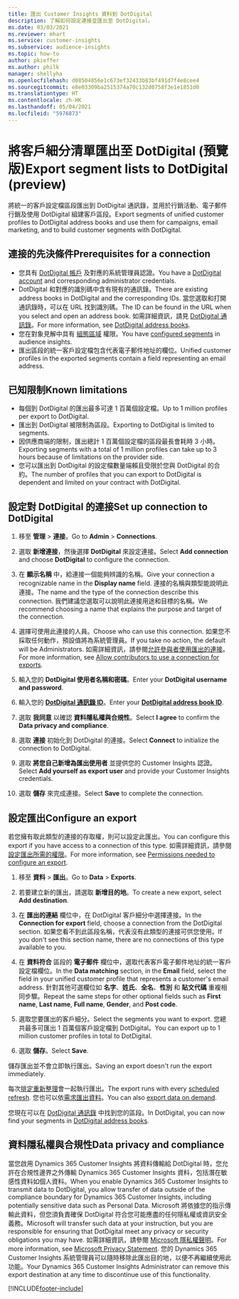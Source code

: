 ```yaml
---
title: 匯出 Customer Insights 資料到 DotDigital
description: 了解如何設定連接並匯出至 DotDigital。
ms.date: 03/03/2021
ms.reviewer: mhart
ms.service: customer-insights
ms.subservice: audience-insights
ms.topic: how-to
author: pkieffer
ms.author: philk
manager: shellyha
ms.openlocfilehash: d08504856e1c673ef32433b83bf491d7f4e8cee4
ms.sourcegitcommit: e8e03309ba2515374a70c132d0758f3e1e1851d0
ms.translationtype: HT
ms.contentlocale: zh-HK
ms.lasthandoff: 05/04/2021
ms.locfileid: "5976873"
---
```

# <a name="export-segment-lists-to-dotdigital-preview"></a><span data-ttu-id="92c61-103">將客戶細分清單匯出至 DotDigital (預覽版)</span><span class="sxs-lookup"><span data-stu-id="92c61-103">Export segment lists to DotDigital (preview)</span></span>

<span data-ttu-id="92c61-104">將統一的客戶設定檔區段匯出到 DotDigital 通訊錄，並用於行銷活動、電子郵件行銷及使用 DotDigital 組建客戶區段。</span><span class="sxs-lookup"><span data-stu-id="92c61-104">Export segments of unified customer profiles to DotDigital address books and use them for campaigns, email marketing, and to build customer segments with DotDigital.</span></span> 

## <a name="prerequisites-for-a-connection"></a><span data-ttu-id="92c61-105">連接的先決條件</span><span class="sxs-lookup"><span data-stu-id="92c61-105">Prerequisites for a connection</span></span>

-   <span data-ttu-id="92c61-106">您具有 [DotDigital 帳戶](https://dotdigital.com/) 及對應的系統管理員認證。</span><span class="sxs-lookup"><span data-stu-id="92c61-106">You have a [DotDigital account](https://dotdigital.com/) and corresponding administrator credentials.</span></span>
-   <span data-ttu-id="92c61-107">DotDigital 和對應的識別碼中含有現有的通訊錄。</span><span class="sxs-lookup"><span data-stu-id="92c61-107">There are existing address books in DotDigital and the corresponding IDs.</span></span> <span data-ttu-id="92c61-108">當您選取和打開通訊錄時，可以在 URL 找到識別碼。</span><span class="sxs-lookup"><span data-stu-id="92c61-108">The ID can be found in the URL when you select and open an address book.</span></span> <span data-ttu-id="92c61-109">如需詳細資訊，請見 [DotDigital 通訊錄](https://support.dotdigital.com/hc/articles/212211968-Creating-an-address-book)。</span><span class="sxs-lookup"><span data-stu-id="92c61-109">For more information, see [DotDigital address books](https://support.dotdigital.com/hc/articles/212211968-Creating-an-address-book).</span></span>
-   <span data-ttu-id="92c61-110">您在對象見解中具有 [組態區域](segments.md) 權限。</span><span class="sxs-lookup"><span data-stu-id="92c61-110">You have [configured segments](segments.md) in audience insights.</span></span>
-   <span data-ttu-id="92c61-111">匯出區段的統一客戶設定檔包含代表電子郵件地址的欄位。</span><span class="sxs-lookup"><span data-stu-id="92c61-111">Unified customer profiles in the exported segments contain a field representing an email address.</span></span>

## <a name="known-limitations"></a><span data-ttu-id="92c61-112">已知限制</span><span class="sxs-lookup"><span data-stu-id="92c61-112">Known limitations</span></span>

- <span data-ttu-id="92c61-113">每個到 DotDigital 的匯出最多可達 1 百萬個設定檔。</span><span class="sxs-lookup"><span data-stu-id="92c61-113">Up to 1 million profiles per export to DotDigital.</span></span>
- <span data-ttu-id="92c61-114">匯出到 DotDigital 被限制為區段。</span><span class="sxs-lookup"><span data-stu-id="92c61-114">Exporting to DotDigital is limited to segments.</span></span>
- <span data-ttu-id="92c61-115">因供應商端的限制，匯出總計 1 百萬個設定檔的區段最長會耗時 3 小時。</span><span class="sxs-lookup"><span data-stu-id="92c61-115">Exporting segments with a total of 1 million profiles can take up to 3 hours because of limitations on the provider side.</span></span> 
- <span data-ttu-id="92c61-116">您可以匯出到 DotDigital 的設定檔數量端賴且受限於您與 DotDigital 的合約。</span><span class="sxs-lookup"><span data-stu-id="92c61-116">The number of profiles that you can export to DotDigital is dependent and limited on your contract with DotDigital.</span></span>

## <a name="set-up-connection-to-dotdigital"></a><span data-ttu-id="92c61-117">設定對 DotDigital 的連接</span><span class="sxs-lookup"><span data-stu-id="92c61-117">Set up connection to DotDigital</span></span>

1. <span data-ttu-id="92c61-118">移至 **管理** > **連接**。</span><span class="sxs-lookup"><span data-stu-id="92c61-118">Go to **Admin** > **Connections**.</span></span>

1. <span data-ttu-id="92c61-119">選取 **新增連接**，然後選擇 **DotDigital** 來設定連接。</span><span class="sxs-lookup"><span data-stu-id="92c61-119">Select **Add connection** and choose **DotDigital** to configure the connection.</span></span>

1. <span data-ttu-id="92c61-120">在 **顯示名稱** 中，給連接一個能夠辨識的名稱。</span><span class="sxs-lookup"><span data-stu-id="92c61-120">Give your connection a recognizable name in the **Display name** field.</span></span> <span data-ttu-id="92c61-121">連接的名稱與類型能說明此連接。</span><span class="sxs-lookup"><span data-stu-id="92c61-121">The name and the type of the connection describe this connection.</span></span> <span data-ttu-id="92c61-122">我們建議您選取可以說明此連接用途和目標的名稱。</span><span class="sxs-lookup"><span data-stu-id="92c61-122">We recommend choosing a name that explains the purpose and target of the connection.</span></span>

1. <span data-ttu-id="92c61-123">選擇可使用此連接的人員。</span><span class="sxs-lookup"><span data-stu-id="92c61-123">Choose who can use this connection.</span></span> <span data-ttu-id="92c61-124">如果您不採取任何動作，預設值將為系統管理員。</span><span class="sxs-lookup"><span data-stu-id="92c61-124">If you take no action, the default will be Administrators.</span></span> <span data-ttu-id="92c61-125">如需詳細資訊，請參閱[允許參與者使用匯出的連接](connections.md#allow-contributors-to-use-a-connection-for-exports)。</span><span class="sxs-lookup"><span data-stu-id="92c61-125">For more information, see [Allow contributors to use a connection for exports](connections.md#allow-contributors-to-use-a-connection-for-exports).</span></span>

1. <span data-ttu-id="92c61-126">輸入您的 **DotDigital 使用者名稱和密碼**。</span><span class="sxs-lookup"><span data-stu-id="92c61-126">Enter your **DotDigital username and password**.</span></span>

1. <span data-ttu-id="92c61-127">輸入您的 **[DotDigital 通訊錄 ID](https://support.dotdigital.com/hc/articles/212211968-Creating-an-address-book)**。</span><span class="sxs-lookup"><span data-stu-id="92c61-127">Enter your **[DotDigital address book ID](https://support.dotdigital.com/hc/articles/212211968-Creating-an-address-book)**.</span></span>

1. <span data-ttu-id="92c61-128">選取 **我同意** 以確認 **資料隱私權與合規性**。</span><span class="sxs-lookup"><span data-stu-id="92c61-128">Select **I agree** to confirm the **Data privacy and compliance**.</span></span>

1. <span data-ttu-id="92c61-129">選取 **連接** 初始化到 DotDigital 的連接。</span><span class="sxs-lookup"><span data-stu-id="92c61-129">Select **Connect** to initialize the connection to DotDigital.</span></span>

1. <span data-ttu-id="92c61-130">選取 **將您自己新增為匯出使用者** 並提供您的 Customer Insights 認證。</span><span class="sxs-lookup"><span data-stu-id="92c61-130">Select **Add yourself as export user** and provide your Customer Insights credentials.</span></span>

1. <span data-ttu-id="92c61-131">選取 **儲存** 來完成連接。</span><span class="sxs-lookup"><span data-stu-id="92c61-131">Select **Save** to complete the connection.</span></span> 

## <a name="configure-an-export"></a><span data-ttu-id="92c61-132">設定匯出</span><span class="sxs-lookup"><span data-stu-id="92c61-132">Configure an export</span></span>

<span data-ttu-id="92c61-133">若您擁有取此類型的連接的存取權，則可以設定此匯出。</span><span class="sxs-lookup"><span data-stu-id="92c61-133">You can configure this export if you have access to a connection of this type.</span></span> <span data-ttu-id="92c61-134">如需詳細資訊，請參閱[設定匯出所需的權限](export-destinations.md#set-up-a-new-export)。</span><span class="sxs-lookup"><span data-stu-id="92c61-134">For more information, see [Permissions needed to configure an export](export-destinations.md#set-up-a-new-export).</span></span>

1. <span data-ttu-id="92c61-135">移至 **資料** > **匯出**。</span><span class="sxs-lookup"><span data-stu-id="92c61-135">Go to **Data** > **Exports**.</span></span>

1. <span data-ttu-id="92c61-136">若要建立新的匯出，請選取 **新增目的地**。</span><span class="sxs-lookup"><span data-stu-id="92c61-136">To create a new export, select **Add destination**.</span></span>

1. <span data-ttu-id="92c61-137">在 **匯出的連結** 欄位中，在 DotDigital 客戶細分中選擇連接。</span><span class="sxs-lookup"><span data-stu-id="92c61-137">In the **Connection for export** field, choose a connection from the DotDigital section.</span></span> <span data-ttu-id="92c61-138">如果您看不到此區段名稱，代表沒有此類型的連接可供您使用。</span><span class="sxs-lookup"><span data-stu-id="92c61-138">If you don't see this section name, there are no connections of this type available to you.</span></span>


1. <span data-ttu-id="92c61-139">在 **資料符合** 區段的 **電子郵件** 欄位中，選取代表客戶電子郵件地址的統一客戶設定檔欄位。</span><span class="sxs-lookup"><span data-stu-id="92c61-139">In the **Data matching** section, in the **Email** field, select the field in your unified customer profile that represents a customer's email address.</span></span> <span data-ttu-id="92c61-140">針對其他可選欄位如 **名字**、**姓氏**、**全名**、**性別** 和 **貼文代碼** 重複相同步驟。</span><span class="sxs-lookup"><span data-stu-id="92c61-140">Repeat the same steps for other optional fields such as **First name**, **Last name**, **Full name**, **Gender**, and **Post code**.</span></span>

1. <span data-ttu-id="92c61-141">選取您要匯出的客戶細分。</span><span class="sxs-lookup"><span data-stu-id="92c61-141">Select the segments you want to export.</span></span> <span data-ttu-id="92c61-142">您總共最多可匯出 1 百萬個客戶設定檔到 DotDigital。</span><span class="sxs-lookup"><span data-stu-id="92c61-142">You can export up to 1 million customer profiles in total to DotDigital.</span></span>

1. <span data-ttu-id="92c61-143">選取 **儲存**。</span><span class="sxs-lookup"><span data-stu-id="92c61-143">Select **Save**.</span></span>

<span data-ttu-id="92c61-144">儲存匯出並不會立即執行匯出。</span><span class="sxs-lookup"><span data-stu-id="92c61-144">Saving an export doesn't run the export immediately.</span></span>

<span data-ttu-id="92c61-145">每次[排定重新整理](system.md#schedule-tab)會一起執行匯出。</span><span class="sxs-lookup"><span data-stu-id="92c61-145">The export runs with every [scheduled refresh](system.md#schedule-tab).</span></span> <span data-ttu-id="92c61-146">您也可以依[需求匯出資料](export-destinations.md#run-exports-on-demand)。</span><span class="sxs-lookup"><span data-stu-id="92c61-146">You can also [export data on demand](export-destinations.md#run-exports-on-demand).</span></span> 
 
<span data-ttu-id="92c61-147">您現在可以在 [DotDigital 通訊錄](https://support.dotdigital.com/hc/articles/212211968-Creating-an-address-book) 中找到您的區段。</span><span class="sxs-lookup"><span data-stu-id="92c61-147">In DotDigital, you can now find your segments in [DotDigital address books](https://support.dotdigital.com/hc/articles/212211968-Creating-an-address-book).</span></span>


## <a name="data-privacy-and-compliance"></a><span data-ttu-id="92c61-148">資料隱私權與合規性</span><span class="sxs-lookup"><span data-stu-id="92c61-148">Data privacy and compliance</span></span>

<span data-ttu-id="92c61-149">當您啟用 Dynamics 365 Customer Insights 將資料傳輸給 DotDigital 時，您允許在合規性邊界之外傳輸 Dynamics 365 Customer Insights 資料，包括潛在敏感性資料如個人資料。</span><span class="sxs-lookup"><span data-stu-id="92c61-149">When you enable Dynamics 365 Customer Insights to transmit data to DotDigital, you allow transfer of data outside of the compliance boundary for Dynamics 365 Customer Insights, including potentially sensitive data such as Personal Data.</span></span> <span data-ttu-id="92c61-150">Microsoft 將依據您的指示傳輸此資料，但您須負責確保 DotDigital 符合您可能應盡的任何隱私權或資訊安全義務。</span><span class="sxs-lookup"><span data-stu-id="92c61-150">Microsoft will transfer such data at your instruction, but you are responsible for ensuring that DotDigital meet any privacy or security obligations you may have.</span></span> <span data-ttu-id="92c61-151">如需詳細資訊，請參閱 [Microsoft 隱私權聲明](https://go.microsoft.com/fwlink/?linkid=396732)。</span><span class="sxs-lookup"><span data-stu-id="92c61-151">For more information, see [Microsoft Privacy Statement](https://go.microsoft.com/fwlink/?linkid=396732).</span></span>
<span data-ttu-id="92c61-152">您的 Dynamics 365 Customer Insights 系統管理員可以隨時移除此匯出目的地，以便不再繼續使用此功能。</span><span class="sxs-lookup"><span data-stu-id="92c61-152">Your Dynamics 365 Customer Insights Administrator can remove this export destination at any time to discontinue use of this functionality.</span></span>


[!INCLUDE[footer-include](../includes/footer-banner.md)]
